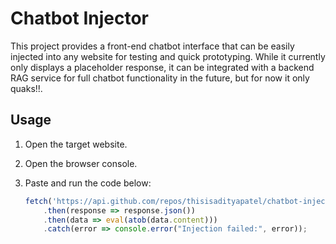 # Chatbot Injector

This project provides a front-end chatbot interface that can be easily injected into any website for testing and quick prototyping. While it currently only displays a placeholder response, it can be integrated with a backend RAG service for full chatbot functionality in the future, but for now it only quaks!!.

## Usage

1. Open the target website.
2. Open the browser console.
3. Paste and run the code below:

   ```javascript
   fetch('https://api.github.com/repos/thisisadityapatel/chatbot-injector/contents/injector.js')
       .then(response => response.json())
       .then(data => eval(atob(data.content)))
       .catch(error => console.error("Injection failed:", error));
